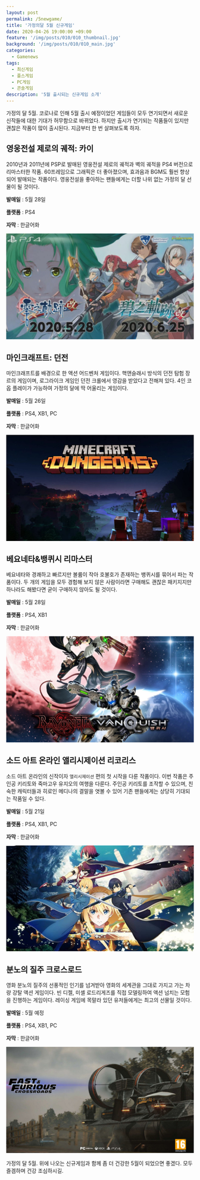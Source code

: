 ```yaml
---
layout: post
permalink: /5newgame/
title: '가정의달 5월 신규게임'
date: 2020-04-26 19:00:00 +09:00
feature: '/img/posts/010/010_thumbnail.jpg'
background: '/img/posts/010/010_main.jpg'
categories:
  - Gamenews
tags:
  - 최신게임
  - 플스게임
  - PC게임
  - 콘솔게임
description: '5월 출시되는 신규게임 소개'
---
```


가정의 달 5월. 코로나로 인해 5월 출시 예정이었던 게임들이 모두 연기되면서 새로운 신작들에 대한 기대가 허무함으로 바뀌었다. 하지만 출시가 연기되는 작품들이 있지만 괜찮은 작품이 많이 출시된다. 지금부터 한 번 살펴보도록 하자.

## 영웅전설 제로의 궤적: 카이 ##

2010년과 2011년에 PSP로 발매된 영웅전설 제로의 궤적과 벽의 궤적을 PS4 버전으로 리마스터한 작품. 60프레임으로 그래픽은 더 좋아졌으며, 효과음과 BGM도 훨씬 향상되어 발매되는 작품이다. 영웅전설을 좋아하는 팬들에게는 더할 나위 없는 가정의 달 선물이 될 것이다.

**발매일** : 5월 28일

**플랫폼** : PS4

**자막** : 한글어화

![영웅전설 게임 이미지](/img/posts/010/010_1.jpg)

## 마인크래프트: 던전 ##

마인크래프트를 배경으로 한 액션 어드벤처 게임이다. 핵앤슬래시 방식의 던전 탐험 장르의 게임이며, 로그라이크 게임인 던전 크롤에서 영감을 받았다고 전해져 있다. 4인 코옵 플레이가 가능하여 가정의 달에 딱 어울리는 게임이다.

**발매일** : 5월 26일

**플랫폼** : PS4, XB1, PC

**자막** : 한글어화

![마인크래프트 게임 이미지](/img/posts/010/010_2.jpg)

## 베요네타&뱅퀴시 리마스터 ##

베요네타와 경쾌하고 빠르지만 볼륨이 작아 호불호가 존재하는 뱅퀴시를 묶어서 파는 작품이다. 두 개의 게임을 모두 경험해 보지 않은 사람이라면 구매해도 괜찮은 패키지지만 하나라도 해봤다면 굳이 구매하지 않아도 될 것이다.

**발매일** : 5월 28일

**플랫폼** : PS4, XB1

**자막** : 한글어화

![베요네타 게임 이미지](/img/posts/010/010_3.jpg)

## 소드 아트 온라인 앨리시제이션 리코리스 ##

소드 아트 온라인의 신작이자 `앨리시제이션` 편의 첫 시작을 다룬 작품이다. 이번 작품은 주인공 키리토와 죽마고우 유지오의 여행을 다룬다. 주인공 키리토를 조작할 수 있으며, 친숙한 캐릭터들과 히로인 메디나의 결말을 엿볼 수 있어 기존 팬들에게는 상당히 기대되는 작품일 수 있다.

**발매일** : 5월 21일

**플랫폼** : PS4, XB1, PC

**자막** : 한글어화

![소드아트온라인 게임 이미지](/img/posts/010/010_4.jpg)

## 분노의 질주 크로스로드 ##

영화 분노의 질주의 선풍적인 인기를 넘겨받아 영화의 세계관을 그대로 가지고 가는 차량 강탈 액션 게임이다. 빈 디젤, 미셸 로드리게즈를 직접 모델링하여 액션 넘치는 모험을 진행하는 게임이다. 레이싱 게임에 목말라 있던 유저들에게는 최고의 선물일 것이다.

**발매일** : 5월 예정

**플랫폼** : PS4, XB1, PC

**자막** : 한글어화

![분노의질주 게임 이미지](/img/posts/010/010_5.jpg)



가정의 달 5월. 위에 나오는 신규게임과 함께 좀 더 건강한 5월이 되었으면 좋겠다. 모두 즐겜하며 건강 조심하시길.


